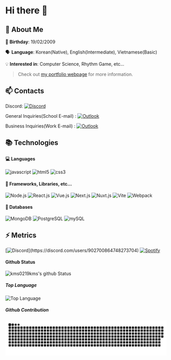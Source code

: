 # Hi there 👋

<!--
**kms0219kms/kms0219kms** is a ✨ _special_ ✨ repository because its `README.md` (this file) appears on your GitHub profile.

Here are some ideas to get you started:

- 🔭 I’m currently working on ...
- 🌱 I’m currently learning ...
- 👯 I’m looking to collaborate on ...
- 🤔 I’m looking for help with ...
- 💬 Ask me about ...
- 📫 How to reach me: ...
- 😄 Pronouns: ...
- ⚡ Fun fact: ...
-->

## 💬 About Me
:birthday: **Birthday**: 19/02/2009

:speaking_head: **Language**: Korean(Native), English(Intermediate), Vietnamese(Basic)

:bulb: **Interested in**: Computer Science, Rhythm Game, etc...

> Check out [my portfolio webpage](https://sskate.me) for more information.

## 📫 Contacts
Discord: [![Discord](https://img.shields.io/badge/iam.issac-5865F2?style=for-the-badge&logo=discord&logoColor=FFFFFF)](https://discord.com/users/902700864748273704)

General Inquiries(School E-mail) : [![Outlook](https://img.shields.io/badge/minsu_kim@bishanoi.net-0078D4?style=for-the-badge&logo=microsoft-outlook&logoColor=FFFFFF)](mailto:minsu_kim@bishanoi.net)

Business Inquiries(Work E-mail) : [![Outlook](https://img.shields.io/badge/minsu_kim@hanarin.uk-0078D4?style=for-the-badge&logo=microsoft-outlook&logoColor=FFFFFF)](mailto:minsu_kim@hanarin.uk)

## 📚 Technologies
#### 💻 Languages

![javascript](https://img.shields.io/badge/javascript-323330.svg?&style=for-the-badge&logo=javascript&logoColor=F7DF1E)
![html5](https://img.shields.io/badge/html5-E34F26.svg?&style=for-the-badge&logo=html5&logoColor=FFFFFF)
![css3](https://img.shields.io/badge/css3-1572B6.svg?&style=for-the-badge&logo=css3&logoColor=FFFFFF)

#### 🧱 Frameworks, Libraries, etc...

![Node.js](https://img.shields.io/badge/Node.js-43853D?style=for-the-badge&logo=node.js&logoColor=FFFFFF)
![React.js](https://img.shields.io/badge/React.js-20232a?style=for-the-badge&logo=react&logoColor=61DAFB)
![Vue.js](https://img.shields.io/badge/Vue.js-35495E?style=for-the-badge&logo=vuedotjs&logoColor=4FC08D)
![Next.js](https://img.shields.io/badge/Next.js-000000?style=for-the-badge&logo=next.js&logoColor=FFFFFF)
![Nuxt.js](https://img.shields.io/badge/Nuxt.js-002E3B?style=for-the-badge&logo=nuxtdotjs&logoColor=00DC82)
![Vite](https://img.shields.io/badge/Vite-646CFF?style=for-the-badge&logo=vite&logoColor=FFFFFF)
![Webpack](https://img.shields.io/badge/webpack-8DD6F9?style=for-the-badge&logo=webpack&logoColor=000000)

#### 💾 Databases

![MongoDB](https://img.shields.io/badge/MongoDB-4ea94b?style=for-the-badge&logo=mongodb&logoColor=FFFFFF)
![PostgreSQL](https://img.shields.io/badge/PostgreSQL-4169e1?style=for-the-badge&logo=postgresql&logoColor=FFFFFF)
![mySQL](https://img.shields.io/badge/MySQL-00f?style=for-the-badge&logo=mysql&logoColor=FFFFFF)

## ⚡ Metrics
[![Discord](https://discord-profile-starcea.paring.moe/discord/902700864748273704?)](https://discord.com/users/902700864748273704)
[![Spotify](https://discord-profile-starcea.paring.moe/spotify/902700864748273704?album=true)](https://open.spotify.com/user/kms0219kms)

#### Github Status
![kms0219kms's github Status](https://github-readme-stats.vercel.app/api?username=kms0219kms&show_icons=true&count_private=true&theme=radical)

##### Top Language
![Top Language](https://github-readme-stats.vercel.app/api/top-langs/?username=kms0219kms&langs_count=100&theme=radical)<br/>

##### Github Contribution
<picture>
  <source media="(prefers-color-scheme: dark)" srcset="https://github.com/kms0219kms/kms0219kms/blob/output/github-contribution-grid-snake-dark.svg" />
  <source media="(prefers-color-scheme: light)" srcset="https://github.com/kms0219kms/kms0219kms/blob/output/github-contribution-grid-snake.svg" />
  <img alt="github-snake" src="https://github.com/kms0219kms/kms0219kms/blob/output/github-contribution-grid-snake.svg" />
</picture><br />
